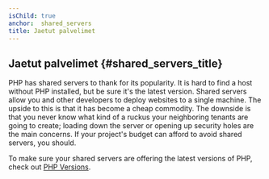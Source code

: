 ```yaml
---
isChild: true
anchor:  shared_servers
title: Jaetut palvelimet
---
```


## Jaetut palvelimet {#shared_servers_title}

PHP has shared servers to thank for its popularity. It is hard to find a host without PHP installed, but be sure it's
the latest version. Shared servers allow you and other developers to deploy websites to a single machine. The upside to
this is that it has become a cheap commodity. The downside is that you never know what kind of a ruckus your
neighboring tenants are going to create; loading down the server or opening up security holes are the main concerns. If
your project's budget can afford to avoid shared servers, you should.

To make sure your shared servers are offering the latest versions of PHP, check out [PHP Versions](http://phpversions.info/shared-hosting/).

